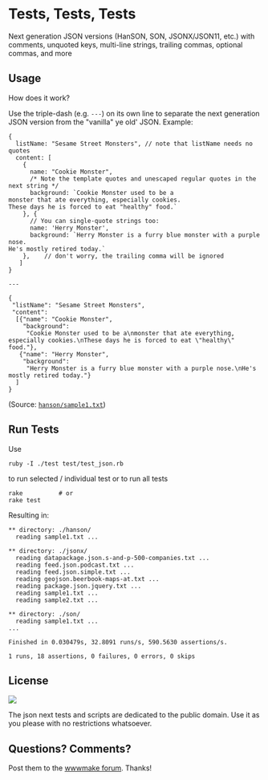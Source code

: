 
# Tests, Tests, Tests

Next generation JSON versions (HanSON, SON, JSONX/JSON11, etc.) with comments, unquoted keys, multi-line strings, trailing commas, optional commas, and more


## Usage

How does it work?

Use the triple-dash (e.g. `---`) on its own line to separate
the next generation JSON version from the "vanilla" ye old' JSON. Example:


```
{
  listName: "Sesame Street Monsters", // note that listName needs no quotes
  content: [
    {
      name: "Cookie Monster",
      /* Note the template quotes and unescaped regular quotes in the next string */
      background: `Cookie Monster used to be a
monster that ate everything, especially cookies.
These days he is forced to eat "healthy" food.`
    }, {
      // You can single-quote strings too:
      name: 'Herry Monster',
      background: `Herry Monster is a furry blue monster with a purple nose.
He's mostly retired today.`
    },    // don't worry, the trailing comma will be ignored
   ]
}

---

{
 "listName": "Sesame Street Monsters",
 "content":
  [{"name": "Cookie Monster",
    "background":
     "Cookie Monster used to be a\nmonster that ate everything, especially cookies.\nThese days he is forced to eat \"healthy\" food."},
   {"name": "Herry Monster",
    "background":
     "Herry Monster is a furry blue monster with a purple nose.\nHe's mostly retired today."}
  ]
}
```

(Source: [`hanson/sample1.txt`](https://github.com/jsonii/json-next-tests/blob/master/hanson/sample1.txt))


## Run Tests

Use

```
ruby -I ./test test/test_json.rb
```

to run selected / individual test or to run
all tests

```
rake          # or
rake test
```


Resulting in:

```
** directory: ./hanson/
  reading sample1.txt ...

** directory: ./jsonx/
  reading datapackage.json.s-and-p-500-companies.txt ...
  reading feed.json.podcast.txt ...
  reading feed.json.simple.txt ...
  reading geojson.beerbook-maps-at.txt ...
  reading package.json.jquery.txt ...
  reading sample1.txt ...
  reading sample2.txt ...

** directory: ./son/
  reading sample1.txt ...
...

Finished in 0.030479s, 32.8091 runs/s, 590.5630 assertions/s.

1 runs, 18 assertions, 0 failures, 0 errors, 0 skips
```



## License

![](https://publicdomainworks.github.io/buttons/zero88x31.png)

The json next tests and scripts are dedicated to the public domain.
Use it as you please with no restrictions whatsoever.

## Questions? Comments?

Post them to the [wwwmake forum](http://groups.google.com/group/wwwmake). Thanks!
